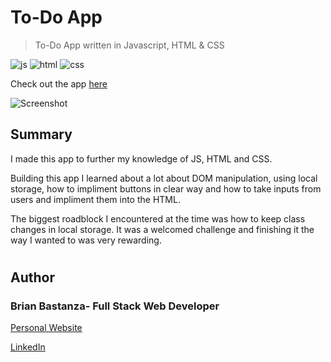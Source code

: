 # To-Do App

> To-Do App written in Javascript, HTML & CSS

![js](MDimages/javascript.png) ![html](MDimages/html.png) ![css](MDimages/css.png)

Check out the app [here](https://bbastanza.github.io/Todo-List/)

![Screenshot](MDimages/screenshot.png)

## Summary

I made this app to further my knowledge of JS, HTML and CSS.

Building this app I learned about a lot about DOM manipulation, using local storage, how to impliment buttons in clear way and how to take inputs from users and impliment them into the HTML.

The biggest roadblock I encountered at the time was how to keep class changes in local storage. It was a welcomed challenge and finishing it the way I wanted to was very rewarding.

#

## Author

### Brian Bastanza- Full Stack Web Developer

[Personal Website](www.brianbastanza.me)

[LinkedIn](www.linkedin.com/in/brian-bastanza-9035397b)
